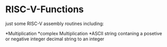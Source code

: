 # RISC-V-Functions
just some RISC-V assembly routines including:

*Multiplication 
*complex Multiplication
*ASCII string contaning a posetive or negative integer decimal string to an integer
